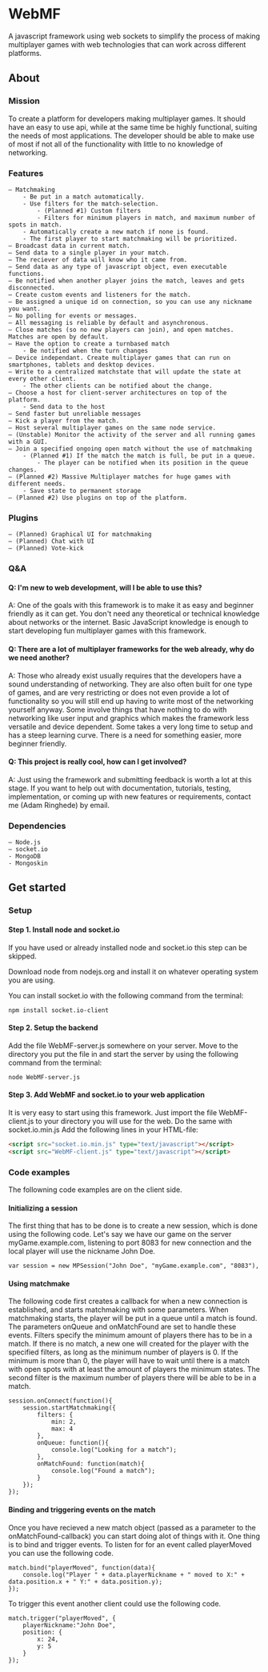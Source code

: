 #  WebMF

A javascript framework using web sockets to simplify the process of making multiplayer games with web technologies that can work across different platforms.

## About

### Mission

To create a platform for developers making multiplayer games. It should have an easy to use api, while at the same time be highly functional, suiting the needs of most applications. The developer should be able to make use of most if not all of the functionality with little to no knowledge of networking.

### Features
	– Matchmaking
		- Be put in a match automatically. 
		- Use filters for the match-selection.
			- (Planned #1) Custom filters
			- Filters for minimum players in match, and maximum number of spots in match. 
		- Automatically create a new match if none is found. 
		- The first player to start matchmaking will be prioritized. 
	– Broadcast data in current match.
	– Send data to a single player in your match.
	– The reciever of data will know who it came from.
	– Send data as any type of javascript object, even executable functions. 
	– Be notified when another player joins the match, leaves and gets disconnected.
	– Create custom events and listeners for the match. 
	– Be assigned a unique id on connection, so you can use any nickname you want. 
	– No polling for events or messages. 
	– All messaging is reliable by default and asynchronous.
	– Close matches (so no new players can join), and open matches. Matches are open by default.
	– Have the option to create a turnbased match 
		- Be notified when the turn changes
	– Device independant. Create multiplayer games that can run on smartphones, tablets and desktop devices. 
	– Write to a centralized matchstate that will update the state at every other client. 
		- The other clients can be notified about the change.
	– Choose a host for client-server architectures on top of the platform. 
		- Send data to the host
	– Send faster but unreliable messages
	– Kick a player from the match.
	– Host several multiplayer games on the same node service. 
	– (Unstable) Monitor the activity of the server and all running games with a GUI.
	– Join a specified ongoing open match without the use of matchmaking
		- (Planned #1) If the match the match is full, be put in a queue. 
			- The player can be notified when its position in the queue changes. 
	– (Planned #2) Massive Multiplayer matches for huge games with different needs.
		- Save state to permanent storage
	– (Planned #2) Use plugins on top of the platform.
	
### Plugins
	– (Planned) Graphical UI for matchmaking
	– (Planned) Chat with UI
	– (Planned) Vote-kick
	
### Q&A

#### Q: I'm new to web development, will I be able to use this?
A: One of the goals with this framework is to make it as easy and beginner friendly as it can get. 
You don't need any theoretical or technical knowledge about networks or the internet.
Basic JavaScript knowledge is enough to start developing fun multiplayer games with this framework. 

#### Q: There are a lot of multiplayer frameworks for the web already, why do we need another?
A: Those who already exist usually requires that the developers have a sound understanding 
of networking. They are also often built for one type of games, and are very restricting or 
does not even provide a lot of functionality so you will still end up having to write most of 
the networking yourself anyway. Some involve things that have nothing to do with networking 
like user input and graphics which makes the framework less versatile and device dependent.
Some takes a very long time to setup and has a steep learning curve. There is a need for 
something easier, more beginner friendly.  

#### Q: This project is really cool, how can I get involved?
A: Just using the framework and submitting feedback is worth a lot at this stage. 
If you want to help out with documentation, tutorials, testing, implementation, or coming up with new features or requirements, contact me (Adam Ringhede) by email. 
	
### Dependencies
	– Node.js
	– socket.io
	- MongoDB
	- Mongoskin

## Get started

### Setup

#### Step 1. Install node and socket.io
If you have used or already installed node and socket.io this step can be skipped.

Download node from nodejs.org and install it on whatever operating system you are using.

You can install socket.io with the following command from the terminal:
``` Shell
npm install socket.io-client
```

#### Step 2. Setup the backend
Add the file WebMF-server.js somewhere on your server.
Move to the directory you put the file in and start the server by 
using the following command from the terminal:
``` Shell
node WebMF-server.js
```

#### Step 3. Add WebMF and socket.io to your web application
It is very easy to start using this framework. Just import the file WebMF-client.js to your directory
you will use for the web. Do the same with socket.io.min.js Add the following lines in your HTML-file:

```HTML
<script src="socket.io.min.js" type="text/javascript"></script>
<script src="WebMF-client.js" type="text/javascript"></script>
```

### Code examples
The followning code examples are on the client side. 

#### Initializing a session
The first thing that has to be done is to create a new session, which is done using the following code.
Let's say we have our game on the server myGame.example.com, listening to port 8083 for new connection and the local
player will use the nickname John Doe. 
```JS
var session = new MPSession("John Doe", "myGame.example.com", "8083"),
```
#### Using matchmake
The following code first creates a callback for when a new connection is established, and starts matchmaking
with some parameters. When matchmaking starts, the player will be put in a queue until a match is found.
The parameters onQueue and onMatchFound are set to handle these events. Filters specify the minimum amount of 
players there has to be in a match. If there is no match, a new one will created for the player with the specified
filters, as long as the minimum number of players is 0. If the minimum is more than 0, the player will have to wait
until there is a match with open spots with at least the amount of players the minimum states. The second filter is
the maximum number of players there will be able to be in a match. 
```JS
session.onConnect(function(){
	session.startMatchmaking({
		filters: {
			min: 2,
			max: 4
		},
		onQueue: function(){
			console.log("Looking for a match");
		},
		onMatchFound: function(match){
			console.log("Found a match");
		}
	});
});
```
#### Binding and triggering events on the match
Once you have recieved a new match object (passed as a parameter to the onMatchFound-callback) you can start doing 
alot of things with it. One thing is to bind and trigger events. To listen for for an event called playerMoved you
can use the following code.
```JS
match.bind("playerMoved", function(data){
	console.log("Player " + data.playerNickname + " moved to X:" + data.position.x + " Y:" + data.position.y);
});
```

To trigger this event another client could use the following code.
```JS
match.trigger("playerMoved", {
	playerNickname:"John Doe",
	position: {
		x: 24,
		y: 5
	}
});
```
